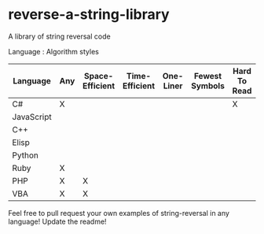 # reverse-a-string-library
A library of string reversal code

Language : Algorithm styles

| Language   | Any       | Space-Efficient | Time-Efficient | One-Liner | Fewest Symbols | Hard To Read | Most Verbose |
|------------|-----------|-----------------|----------------|-----------|----------------|--------------|--------------|
| C#         | X         |                 |                |           |                | X            |              |
| JavaScript |           |                 |                |           |                |              |              |
| C++        |           |                 |                |           |                |              |              |
| Elisp      |           |                 |                |           |                |              |              |
| Python     |           |                 |                |           |                |              |              |
| Ruby       |  X        |                 |                |           |                |              |              |
| PHP        |  X        |  X              |                |           |                |              |              |
| VBA        |  X        |  X              |                |           |                |              |              |

Feel free to pull request your own examples of string-reversal in any language! Update the readme!